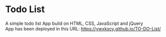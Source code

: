 # Todo List

A simple todo list App build on HTML, CSS, JavaScript and jQuery<br/>
App has been deployed in this URL: https://ywxkxcy.github.io/TO-DO-List/